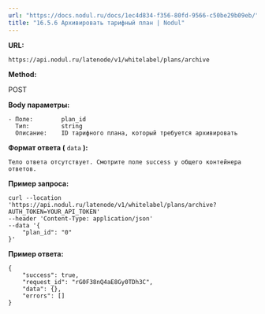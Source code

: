 ```yaml
---
url: "https://docs.nodul.ru/docs/1ec4d834-f356-80fd-9566-c50be29b09eb/"
title: "16.5.6 Архивировать тарифный план | Nodul"
---
```


**URL:**

```codeBlockLines_e6Vv
https://api.nodul.ru/latenode/v1/whitelabel/plans/archive

```

**Method:**

POST

**Body параметры:**

```codeBlockLines_e6Vv
- Поле:        plan_id
  Тип:         string
  Описание:    ID тарифного плана, который требуется архивировать

```

**Формат ответа (** `data` **):**

```codeBlockLines_e6Vv
Тело ответа отсутствует. Смотрите поле success у общего контейнера ответов.

```

**Пример запроса:**

```codeBlockLines_e6Vv
curl --location 'https://api.nodul.ru/latenode/v1/whitelabel/plans/archive?AUTH_TOKEN=YOUR_API_TOKEN'
--header 'Content-Type: application/json'
--data '{
    "plan_id": "0"
}'

```

**Пример ответа:**

```codeBlockLines_e6Vv
{
    "success": true,
    "request_id": "rG0F38nQ4aE8Gy0TDh3C",
    "data": {},
    "errors": []
}

```